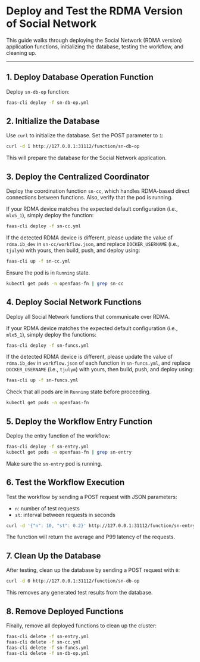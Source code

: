 # Deploy and Test the RDMA Version of Social Network

This guide walks through deploying the Social Network (RDMA version) application functions, initializing the database, testing the workflow, and cleaning up.

---

## 1. Deploy Database Operation Function

Deploy `sn-db-op` function:

```bash
faas-cli deploy -f sn-db-op.yml
```

## 2. Initialize the Database

Use `curl` to initialize the database. Set the POST parameter to `1`:

```bash
curl -d 1 http://127.0.0.1:31112/function/sn-db-op
```

This will prepare the database for the Social Network application.


## 3. Deploy the Centralized Coordinator

Deploy the coordination function `sn-cc`, which handles RDMA-based direct connections between functions. Also, verify that the pod is running.

If your RDMA device matches the expected default configuration (i.e., `mlx5_1`), simply deploy the function:

```bash
faas-cli deploy -f sn-cc.yml
```

If the detected RDMA device is different, please update the value of `rdma.ib_dev` in `sn-cc/workflow.json`, and replace `DOCKER_USERNAME` (i.e., `tjulym`) with yours, then build, push, and deploy using:

```bash
faas-cli up -f sn-cc.yml
```


Ensure the pod is in `Running` state.

```bash
kubectl get pods -n openfaas-fn | grep sn-cc
```


## 4. Deploy Social Network Functions

Deploy all Social Network functions that communicate over RDMA.

If your RDMA device matches the expected default configuration (i.e., `mlx5_1`), simply deploy the functions:

```bash
faas-cli deploy -f sn-funcs.yml
```

If the detected RDMA device is different, please update the value of `rdma.ib_dev` in `workflow.json` of each function in `sn-funcs.yml`, and replace `DOCKER_USERNAME` (i.e., `tjulym`) with yours, then build, push, and deploy using:

```bash
faas-cli up -f sn-funcs.yml
```

Check that all pods are in `Running` state before proceeding.

```bash
kubectl get pods -n openfaas-fn
```

## 5. Deploy the Workflow Entry Function

Deploy the entry function of the workflow:

```bash
faas-cli deploy -f sn-entry.yml
kubectl get pods -n openfaas-fn | grep sn-entry
```

Make sure the `sn-entry` pod is running.

## 6. Test the Workflow Execution

Test the workflow by sending a POST request with JSON parameters:
- `n`: number of test requests
- `st`: interval between requests in seconds

```bash
curl -d '{"n": 10, "st": 0.2}' http://127.0.0.1:31112/function/sn-entry
```

The function will return the average and P99 latency of the requests.


## 7. Clean Up the Database

After testing, clean up the database by sending a POST request with `0`:

```bash
curl -d 0 http://127.0.0.1:31112/function/sn-db-op
```

This removes any generated test results from the database.

## 8. Remove Deployed Functions

Finally, remove all deployed functions to clean up the cluster:

```bash
faas-cli delete -f sn-entry.yml
faas-cli delete -f sn-cc.yml
faas-cli delete -f sn-funcs.yml
faas-cli delete -f sn-db-op.yml
```
